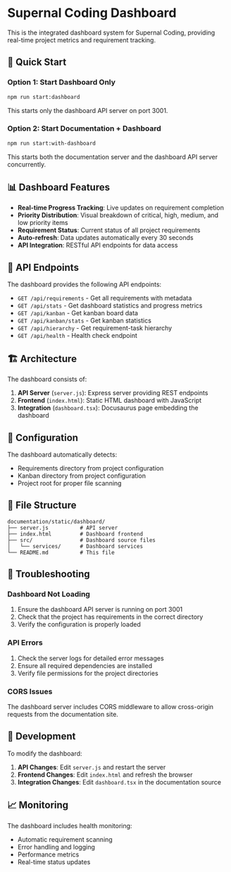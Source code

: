 # Supernal Coding Dashboard

This is the integrated dashboard system for Supernal Coding, providing real-time project metrics and requirement tracking.

## 🚀 Quick Start

### Option 1: Start Dashboard Only
```bash
npm run start:dashboard
```
This starts only the dashboard API server on port 3001.

### Option 2: Start Documentation + Dashboard
```bash
npm run start:with-dashboard
```
This starts both the documentation server and the dashboard API server concurrently.

## 📊 Dashboard Features

- **Real-time Progress Tracking**: Live updates on requirement completion
- **Priority Distribution**: Visual breakdown of critical, high, medium, and low priority items
- **Requirement Status**: Current status of all project requirements
- **Auto-refresh**: Data updates automatically every 30 seconds
- **API Integration**: RESTful API endpoints for data access

## 🔌 API Endpoints

The dashboard provides the following API endpoints:

- `GET /api/requirements` - Get all requirements with metadata
- `GET /api/stats` - Get dashboard statistics and progress metrics
- `GET /api/kanban` - Get kanban board data
- `GET /api/kanban/stats` - Get kanban statistics
- `GET /api/hierarchy` - Get requirement-task hierarchy
- `GET /api/health` - Health check endpoint

## 🏗️ Architecture

The dashboard consists of:

1. **API Server** (`server.js`): Express server providing REST endpoints
2. **Frontend** (`index.html`): Static HTML dashboard with JavaScript
3. **Integration** (`dashboard.tsx`): Docusaurus page embedding the dashboard

## 🔧 Configuration

The dashboard automatically detects:
- Requirements directory from project configuration
- Kanban directory from project configuration
- Project root for proper file scanning

## 📁 File Structure

```
documentation/static/dashboard/
├── server.js          # API server
├── index.html         # Dashboard frontend
├── src/               # Dashboard source files
│   └── services/      # Dashboard services
└── README.md          # This file
```

## 🚨 Troubleshooting

### Dashboard Not Loading
1. Ensure the dashboard API server is running on port 3001
2. Check that the project has requirements in the correct directory
3. Verify the configuration is properly loaded

### API Errors
1. Check the server logs for detailed error messages
2. Ensure all required dependencies are installed
3. Verify file permissions for the project directories

### CORS Issues
The dashboard server includes CORS middleware to allow cross-origin requests from the documentation site.

## 🔄 Development

To modify the dashboard:

1. **API Changes**: Edit `server.js` and restart the server
2. **Frontend Changes**: Edit `index.html` and refresh the browser
3. **Integration Changes**: Edit `dashboard.tsx` in the documentation source

## 📈 Monitoring

The dashboard includes health monitoring:
- Automatic requirement scanning
- Error handling and logging
- Performance metrics
- Real-time status updates 